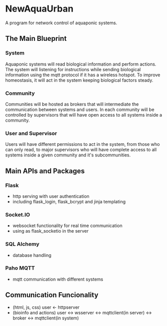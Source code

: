 # NewAquaUrban

A program for network control of aquaponic systems.

## The Main Blueprint

### System
Aquaponic systems will read biological information and perform actions. The system will listening for instructions while sending biological information using the mqtt protocol if it has a wireless hotspot. To improve homeostasis, it will act in the system keeping biological factors steady.

### Community

Communities will be hosted as brokers that will intermediate the communication between systems and users. In each community will be controlled by supervisors that will have open access to all systems inside a community.

### User and Supervisor
Users will have different permissions to act in the system, from those who can only read, to major supervisors who will have complete access to all systems inside a given community and it's subcommunities.

## Main APIs and Packages

### Flask
- http serving with user authentication
- including flask_login, flask_bcrypt and jinja templating

### Socket.IO
- websocket functionality for real time communication
- using as flask_socketio in the server

### SQL Alchemy
- database handling

### Paho MQTT
- mqtt communication with different systems

## Communication Funcionality

- (html, js, css)			user <- httpserver
- (bioinfo and actions)	user <-> wsserver <-> mqttclient(in server) <-> broker <-> mqttclient(in system)
